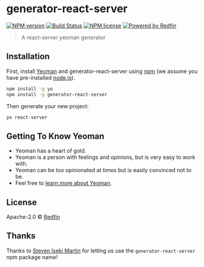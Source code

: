 # generator-react-server

[![NPM version][npm-image]][npm-url]
[![Build Status][build-badge-img]][build-url]
[![NPM license][npm-license-img]][npm-url]
[![Powered by Redfin][redfin-img]][redfin-url]

> A react-server yeoman generator

## Installation

First, install [Yeoman](http://yeoman.io) and generator-react-server using [npm](https://www.npmjs.com/) (we assume you have pre-installed [node.js](https://nodejs.org/)).

```bash
npm install -g yo
npm install -g generator-react-server
```

Then generate your new project:

```bash
yo react-server
```

## Getting To Know Yeoman

 * Yeoman has a heart of gold.
 * Yeoman is a person with feelings and opinions, but is very easy to work with.
 * Yeoman can be too opinionated at times but is easily convinced not to be.
 * Feel free to [learn more about Yeoman](http://yeoman.io/).

## License

Apache-2.0 © [Redfin](www.redfin.com)

## Thanks

Thanks to [Steven Iseki Martin](https://github.com/StevenIseki) for letting us
use the `generator-react-server` npm package name!

[npm-image]: https://badge.fury.io/js/generator-react-server.svg
[npm-url]: https://npmjs.org/package/generator-react-server
[build-badge-img]: https://travis-ci.org/redfin/react-server.svg?branch=master
[build-url]: https://travis-ci.org/redfin/react-server
[npm-license-img]: https://img.shields.io/npm/l/react-server.svg
[redfin-url]: https://www.redfin.com
[redfin-img]: https://img.shields.io/badge/Powered%20By-Redfin-c82021.svg
